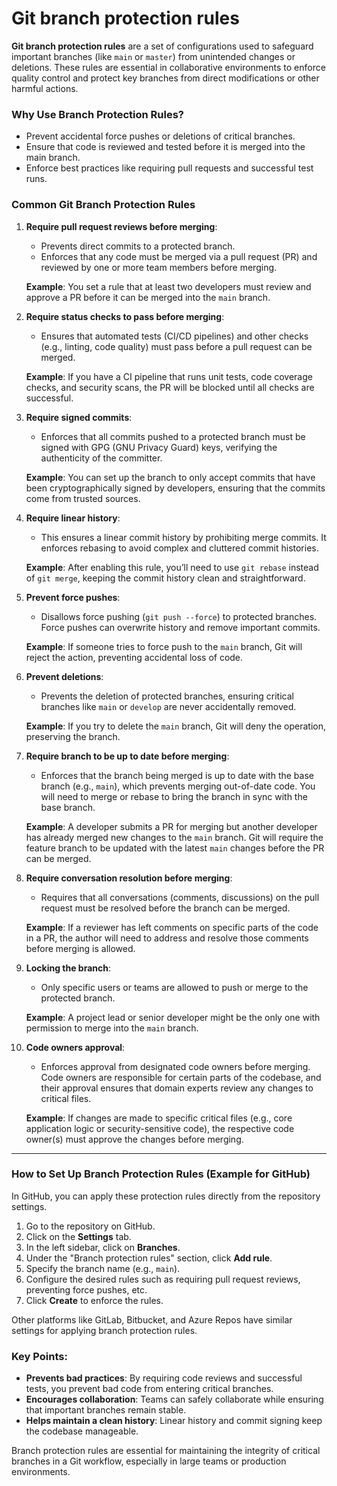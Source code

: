 # Git branch protection rules

**Git branch protection rules** are a set of configurations used to safeguard important branches (like `main` or `master`) from unintended changes or deletions. These rules are essential in collaborative environments to enforce quality control and protect key branches from direct modifications or other harmful actions.

### Why Use Branch Protection Rules?
- Prevent accidental force pushes or deletions of critical branches.
- Ensure that code is reviewed and tested before it is merged into the main branch.
- Enforce best practices like requiring pull requests and successful test runs.

### Common Git Branch Protection Rules

1. **Require pull request reviews before merging**:
   - Prevents direct commits to a protected branch.
   - Enforces that any code must be merged via a pull request (PR) and reviewed by one or more team members before merging.

   **Example**: You set a rule that at least two developers must review and approve a PR before it can be merged into the `main` branch.

2. **Require status checks to pass before merging**:
   - Ensures that automated tests (CI/CD pipelines) and other checks (e.g., linting, code quality) must pass before a pull request can be merged.

   **Example**: If you have a CI pipeline that runs unit tests, code coverage checks, and security scans, the PR will be blocked until all checks are successful.

3. **Require signed commits**:
   - Enforces that all commits pushed to a protected branch must be signed with GPG (GNU Privacy Guard) keys, verifying the authenticity of the committer.

   **Example**: You can set up the branch to only accept commits that have been cryptographically signed by developers, ensuring that the commits come from trusted sources.

4. **Require linear history**:
   - This ensures a linear commit history by prohibiting merge commits. It enforces rebasing to avoid complex and cluttered commit histories.

   **Example**: After enabling this rule, you’ll need to use `git rebase` instead of `git merge`, keeping the commit history clean and straightforward.

5. **Prevent force pushes**:
   - Disallows force pushing (`git push --force`) to protected branches. Force pushes can overwrite history and remove important commits.

   **Example**: If someone tries to force push to the `main` branch, Git will reject the action, preventing accidental loss of code.

6. **Prevent deletions**:
   - Prevents the deletion of protected branches, ensuring critical branches like `main` or `develop` are never accidentally removed.

   **Example**: If you try to delete the `main` branch, Git will deny the operation, preserving the branch.

7. **Require branch to be up to date before merging**:
   - Enforces that the branch being merged is up to date with the base branch (e.g., `main`), which prevents merging out-of-date code. You will need to merge or rebase to bring the branch in sync with the base branch.

   **Example**: A developer submits a PR for merging but another developer has already merged new changes to the `main` branch. Git will require the feature branch to be updated with the latest `main` changes before the PR can be merged.

8. **Require conversation resolution before merging**:
   - Requires that all conversations (comments, discussions) on the pull request must be resolved before the branch can be merged.

   **Example**: If a reviewer has left comments on specific parts of the code in a PR, the author will need to address and resolve those comments before merging is allowed.

9. **Locking the branch**:
   - Only specific users or teams are allowed to push or merge to the protected branch.

   **Example**: A project lead or senior developer might be the only one with permission to merge into the `main` branch.

10. **Code owners approval**:
    - Enforces approval from designated code owners before merging. Code owners are responsible for certain parts of the codebase, and their approval ensures that domain experts review any changes to critical files.

    **Example**: If changes are made to specific critical files (e.g., core application logic or security-sensitive code), the respective code owner(s) must approve the changes before merging.

---

### How to Set Up Branch Protection Rules (Example for GitHub)
In GitHub, you can apply these protection rules directly from the repository settings.

1. Go to the repository on GitHub.
2. Click on the **Settings** tab.
3. In the left sidebar, click on **Branches**.
4. Under the "Branch protection rules" section, click **Add rule**.
5. Specify the branch name (e.g., `main`).
6. Configure the desired rules such as requiring pull request reviews, preventing force pushes, etc.
7. Click **Create** to enforce the rules.

Other platforms like GitLab, Bitbucket, and Azure Repos have similar settings for applying branch protection rules.

### Key Points:
- **Prevents bad practices**: By requiring code reviews and successful tests, you prevent bad code from entering critical branches.
- **Encourages collaboration**: Teams can safely collaborate while ensuring that important branches remain stable.
- **Helps maintain a clean history**: Linear history and commit signing keep the codebase manageable.

Branch protection rules are essential for maintaining the integrity of critical branches in a Git workflow, especially in large teams or production environments.